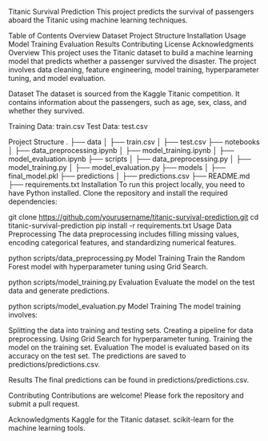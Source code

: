 Titanic Survival Prediction
This project predicts the survival of passengers aboard the Titanic using machine learning techniques.

Table of Contents
Overview
Dataset
Project Structure
Installation
Usage
Model Training
Evaluation
Results
Contributing
License
Acknowledgments
Overview
This project uses the Titanic dataset to build a machine learning model that predicts whether a passenger survived the disaster. The project involves data cleaning, feature engineering, model training, hyperparameter tuning, and model evaluation.

Dataset
The dataset is sourced from the Kaggle Titanic competition. It contains information about the passengers, such as age, sex, class, and whether they survived.

Training Data: train.csv
Test Data: test.csv


Project Structure
.
├── data
│   ├── train.csv
│   ├── test.csv
├── notebooks
│   ├── data_preprocessing.ipynb
│   ├── model_training.ipynb
│   ├── model_evaluation.ipynb
├── scripts
│   ├── data_preprocessing.py
│   ├── model_training.py
│   ├── model_evaluation.py
├── models
│   ├── final_model.pkl
├── predictions
│   ├── predictions.csv
├── README.md
├── requirements.txt
Installation
To run this project locally, you need to have Python installed. Clone the repository and install the required dependencies:


git clone https://github.com/yourusername/titanic-survival-prediction.git
cd titanic-survival-prediction
pip install -r requirements.txt
Usage
Data Preprocessing
The data preprocessing includes filling missing values, encoding categorical features, and standardizing numerical features.


python scripts/data_preprocessing.py
Model Training
Train the Random Forest model with hyperparameter tuning using Grid Search.


python scripts/model_training.py
Evaluation
Evaluate the model on the test data and generate predictions.


python scripts/model_evaluation.py
Model Training
The model training involves:

Splitting the data into training and testing sets.
Creating a pipeline for data preprocessing.
Using Grid Search for hyperparameter tuning.
Training the model on the training set.
Evaluation
The model is evaluated based on its accuracy on the test set. The predictions are saved to predictions/predictions.csv.

Results
The final predictions can be found in predictions/predictions.csv.

Contributing
Contributions are welcome! Please fork the repository and submit a pull request.


Acknowledgments
Kaggle for the Titanic dataset.
scikit-learn for the machine learning tools.

